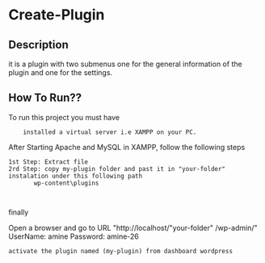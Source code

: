 # Create-Plugin

## Description
it is a plugin with two submenus
one for the general information of the plugin and one for the settings.

## How To Run??

To run this project you must have 

```
    installed a virtual server i.e XAMPP on your PC.
```

After Starting Apache and MySQL in XAMPP, follow the following steps

```
1st Step: Extract file
2rd Step: copy my-plugin folder and past it in "your-folder"  instalation under this following path
       wp-content\plugins

 
```
finally

Open a browser and go to URL "http://localhost/"your-folder" /wp-admin/"
UserName: amine Password: amine-26

```
activate the plugin named (my-plugin) from dashboard wordpress
```




